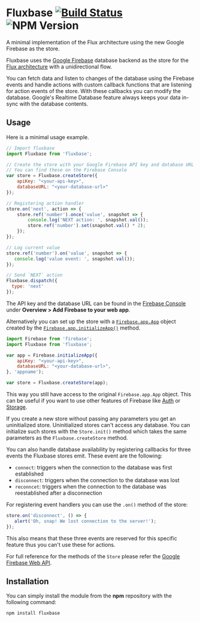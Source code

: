 # Fluxbase [![Build Status](https://travis-ci.org/vimtaai/fluxbase.svg?branch=master)](https://travis-ci.org/vimtaai/fluxbase) ![NPM Version](https://img.shields.io/badge/npm-v0.0.7-blue.svg)

A minimal implementation of the Flux architecture using the new Google Firebase as the store.

Fluxbase uses the [Google Firebase](https://firebase.google.com) database backend as the store for
the [Flux architecture](https://facebook.github.io/flux/docs/overview.html) with a unidirectional
flow.

You can fetch data and listen to changes of the database using the Firebase events and handle 
actions with custom callback functions that are listening for action events of the store. 
With these callbacks you can modify the database. Google's Realtime Database feature always keeps 
your data in-sync with the database contents.

## Usage

Here is a minimal usage example.

```js
// Import fluxbase
import Fluxbase from 'fluxbase';

// Create the store with your Google Firebase API key and database URL
// You can find these on the Firebase Console
var store = Fluxbase.createStore({
    apiKey: "<your-api-key>",
    databaseURL: "<your-database-url>"
});

// Registering action handler
store.on('next', action => {
    store.ref('number').once('value', snapshot => {
        console.log('NEXT action: ', snapshot.val());
        store.ref('number').set(snapshot.val() * 2);
    });
});

// Log current value
store.ref('number').on('value', snapshot => {
   console.log('value event: ', snapshot.val());
});

// Send `NEXT` action
Fluxbase.dispatch({
  type: 'next'
});
```

The API key and the database URL can be found in the 
[Firebase Console](https://console.firebase.google.com/) under
**Overview > Add Firebase to your web app**.

Alternatively you can set up the store with a [`Firebase.app.App`](https://firebase.google.com/docs/reference/js/firebase.app.App)
object created by the [`Firebase.app.initializeApp()`](https://firebase.google.com/docs/reference/js/firebase#.initializeApp) method.

```js
import Firebase from 'firebase';
import Fluxbase from 'fluxbase';

var app = Firebase.initializeApp({
    apiKey: "<your-api-key>",
    databaseURL: "<your-database-url>",
}, 'appname');

var store = Fluxbase.createStore(app);
```

This way you still have access to the original `Firebase.app.App` object. This can be useful 
if you want to use other features of Firebase like [Auth](https://firebase.google.com/docs/auth/web/manage-users) 
or [Storage](https://firebase.google.com/docs/storage/web/start).

If you create a new store without passing any parameters you get an uninitialized store. 
Uninitialized stores can't access any database. You can initialize such stores with the 
`Store.init()` method which takes the same parameters as the `Fluxbase.createStore` method.

You can also handle database availability by registering callbacks for three events the Fluxbase 
stores emit. These event are the following:

* `connect`: triggers when the connection to the database was first established
* `disconnect`: triggers when the connection to the database was lost
* `reconncet`: triggers when the connection to the database was reestablished after a disconnection

For registering event handlers you can use the `.on()` method of the store:

```js
store.on('disconnect', () => {
   alert('Oh, snap! We lost connection to the server!'); 
});
```
This also means that these three events are reserved for this specific feature thus you can't use
these for actions.

For full reference for the methods of the `Store` please refer the 
[Google Firebase Web API](https://firebase.google.com/docs/reference/js/firebase.database.Reference).

## Installation

You can simply install the module from the **npm** repository with the following command:

    npm install fluxbase